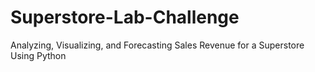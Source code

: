 # Superstore-Lab-Challenge
Analyzing, Visualizing, and Forecasting Sales Revenue for a Superstore Using Python
